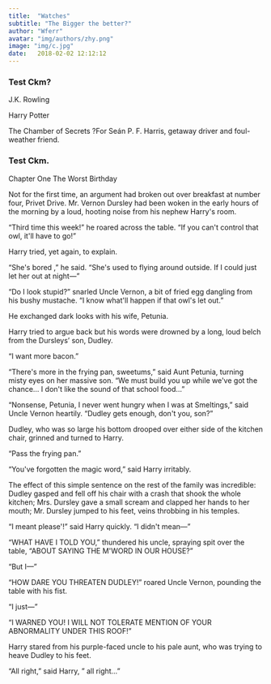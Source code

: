 ```yaml
---
title:  "Watches"
subtitle: "The Bigger the better?"
author: "Wferr"
avatar: "img/authors/zhy.png"
image: "img/c.jpg"
date:   2018-02-02 12:12:12
---
```


### Test Ckm?
J.K. Rowling

Harry Potter

The Chamber of Secrets
?For Seán P. F. Harris,
getaway driver
and foul-weather friend.  

### Test Ckm.
Chapter One     The Worst Birthday

Not for the first time, an argument had broken out over breakfast at number four, Privet Drive. Mr. Vernon Dursley had been woken in the early hours of the morning by a loud, hooting noise from his nephew Harry's room.

“Third time this week!” he roared across the table. “If you can't control that owl, it'll have to go!”

Harry tried, yet again, to explain.

“She's bored ,” he said. “She's used to flying around outside. If I could just let her out at night—”

“Do I look stupid?” snarled Uncle Vernon, a bit of fried egg dangling from his bushy mustache. “I know what'll happen if that owl's let out.”

He exchanged dark looks with his wife, Petunia.

Harry tried to argue back but his words were drowned by a long, loud belch from the Dursleys’ son, Dudley.

“I want more bacon.”

“There's more in the frying pan, sweetums,” said Aunt Petunia, turning misty eyes on her massive son. “We must build you up while we've got the chance… I don't like the sound of that school food…”

“Nonsense, Petunia, I never went hungry when I was at Smeltings,” said Uncle Vernon heartily. “Dudley gets enough, don't you, son?”

Dudley, who was so large his bottom drooped over either side of the kitchen chair, grinned and turned to Harry.

“Pass the frying pan.”

“You've forgotten the magic word,” said Harry irritably.

The effect of this simple sentence on the rest of the family was incredible: Dudley gasped and fell off his chair with a crash that shook the whole kitchen; Mrs. Dursley gave a small scream and clapped her hands to her mouth; Mr. Dursley jumped to his feet, veins throbbing in his temples.

“I meant please'!” said Harry quickly. “I didn't mean—”

“WHAT HAVE I TOLD YOU,” thundered his uncle, spraying spit over the table, “ABOUT SAYING THE M'WORD IN OUR HOUSE?”

“But I—”

“HOW DARE YOU THREATEN DUDLEY!” roared Uncle Vernon, pounding the table with his fist.

“I just—”

“I WARNED YOU! I WILL NOT TOLERATE MENTION OF YOUR ABNORMALITY UNDER THIS ROOF!”

Harry stared from his purple-faced uncle to his pale aunt, who was trying to heave Dudley to his feet.

“All right,” said Harry, ” all right…”